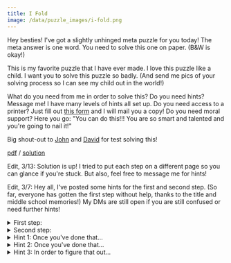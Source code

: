 ```yaml
---
title: I Fold
image: /data/puzzle_images/i-fold.png
---
```


Hey besties! I've got a slightly unhinged meta puzzle for you today! The meta answer is one word. You need to solve this one on paper. (B&W is okay!)

This is my favorite puzzle that I have ever made. I love this puzzle like a child. I want you to solve this puzzle so badly. (And send me pics of your solving process so I can see my child out in the world!) 

What do you need from me in order to solve this? Do you need hints? Message me! I have many levels of hints all set up. Do you need access to a printer? Just fill out [this form](https://docs.google.com/forms/d/e/1FAIpQLSehLecCRzePP_sW-0ONUuMM56eTKd3M4gcNZmEWHyYE9dMT0Q/viewform) and I will mail you a copy! Do you need moral support? Here you go: "You can do this!!! You are so smart and talented and you're going to nail it!"

Big shout-out to <a href="https://twitter.com/JayLow_JayLow" target="_blank">John</a> and <a href="https://twitter.com/d_avidgold" target="_blank">David</a> for test solving this!

<div class="body">
  <a href="../data/pdfs/i-fold.pdf" download>pdf</a> / <a href="https://docs.google.com/document/d/1TrRjpPjui6zLwMvPGK5Bgphpdg6iBGe-d2PpmVNeQ5Y/edit?usp=sharing" download>solution</a>
</div>

Edit, 3/13: Solution is up! I tried to put each step on a different page so you can glance if you're stuck. But also, feel free to message me for hints!

Edit, 3/7: Hey all, I've posted some hints for the first and second step. (So far, everyone has gotten the first step without help, thanks to the title and middle school memories!) My DMs are still open if you are still confused or need further hints!

<details>
    <summary>First step:</summary>
    Cut out the puzzle and fold it into the shape of a <a href="https://www.wikihow.com/Fold-a-Fortune-Teller" target="_blank">fortune teller</a>
  </details>

<details>
  <summary>Second step:</summary>
  Solve the word search on the colored flaps
</details>
<details>
  <summary>Hint 1: Once you've done that...</summary>
  ...make sure you solved it *on the fortune teller itself* (rather than transcribed onto paper)
</details>
<details>
  <summary>Hint 2: Once you've done that...</summary>
  ...look at the left-over letters and figure out what they spell
</details>
<details>
  <summary>Hint 3: In order to figure that out...</summary>
  ...hold the fortune teller so it's 3D (rather than laid flat) and read the left-over letters in order
</details>